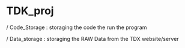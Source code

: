 # TDK_proj

/ Code_Storage : storaging the code the run the program 

/ Data_storage : storaging the RAW Data from the TDX website/server
